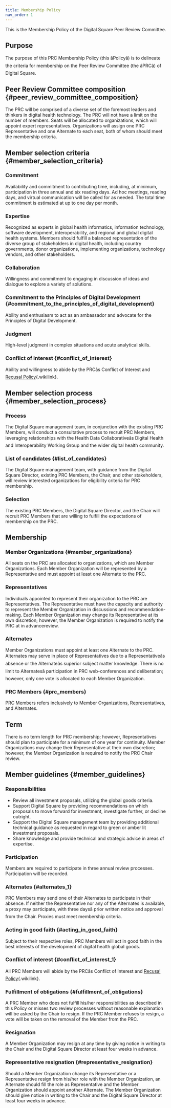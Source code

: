 ```yaml
---
title: Membership Policy
nav_order: 1
---
```


This is the Membership Policy of the Digital Square Peer Review
Committee.

## Purpose

The purpose of this PRC Membership Policy (this âPolicyâ) is to
delineate the criteria for membership on the Peer Review Committee (the
âPRCâ) of Digital Square.

## Peer Review Committee composition {#peer_review_committee_composition}

The PRC will be comprised of a diverse set of the foremost leaders and
thinkers in digital health technology. The PRC will not have a limit on
the number of members. Seats will be allocated to organizations, which
will appoint expert representatives. Organizations will assign one PRC
Representative and one Alternate to each seat, both of whom should meet
the membership criteria.

## Member selection criteria {#member_selection_criteria}

### Commitment

Availability and commitment to contributing time, including, at minimum,
participation in three annual and six reading days. Ad hoc meetings,
reading days, and virtual communication will be called for as needed.
The total time commitment is estimated at up to one day per month.

### Expertise

Recognized as experts in global health informatics, information
technology, software development, interoperability, and regional and
global digital health systems. Members should fulfill a balanced
representation of the diverse group of stakeholders in digital health,
including country governments, donor organizations, implementing
organizations, technology vendors, and other stakeholders.

### Collaboration

Willingness and commitment to engaging in discussion of ideas and
dialogue to explore a variety of solutions.

### Commitment to the Principles of Digital Development {#commitment_to_the_principles_of_digital_development}

Ability and enthusiasm to act as an ambassador and advocate for the
Principles of Digital Development.

### Judgment

High-level judgment in complex situations and acute analytical skills.

### Conflict of interest {#conflict_of_interest}

Ability and willingness to abide by the PRCâs Conflict of Interest and
[Recusal
Policy](Conflict_of_Interest_and_Recusal_Policy "Recusal Policy"){.wikilink}.

## Member selection process {#member_selection_process}

### Process

The Digital Square management team, in conjunction with the existing PRC
Members, will conduct a consultative process to recruit PRC Members,
leveraging relationships with the Health Data Collaborativeâs Digital
Health and Interoperability Working Group and the wider digital health
community.

### List of candidates {#list_of_candidates}

The Digital Square management team, with guidance from the Digital
Square Director, existing PRC Members, the Chair, and other
stakeholders, will review interested organizations for eligibility
criteria for PRC membership.

### Selection

The existing PRC Members, the Digital Square Director, and the Chair
will recruit PRC Members that are willing to fulfill the expectations of
membership on the PRC.

## Membership

### Member Organizations {#member_organizations}

All seats on the PRC are allocated to organizations, which are Member
Organizations. Each Member Organization will be represented by a
Representative and must appoint at least one Alternate to the PRC.

### Representatives

Individuals appointed to represent their organization to the PRC are
Representatives. The Representative must have the capacity and authority
to represent the Member Organization in discussions and
recommendation-making. Each Member Organization may change its
Representative at its own discretion; however, the Member Organization
is required to notify the PRC at in advancereview.

### Alternates

Member Organizations must appoint at least one Alternate to the PRC.
Alternates may serve in place of Representatives due to a
Representativeâs absence or the Alternateâs superior subject matter
knowledge. There is no limit to Alternatesâ participation in PRC
web-conferences and deliberation; however, only one vote is allocated to
each Member Organization.

### PRC Members {#prc_members}

PRC Members refers inclusively to Member Organizations, Representatives,
and Alternates.

## Term

There is no term length for PRC membership; however, Representatives
should plan to participate for a minimum of one year for continuity.
Member Organizations may change their Representative at their own
discretion; however, the Member Organization is required to notify the
PRC Chair review.

## Member guidelines {#member_guidelines}

### Responsibilities

- Review all investment proposals, utilizing the global goods criteria.
- Support Digital Square by providing recommendations on which proposals
  to move forward for investment, investigate further, or decline
  outright.
- Support the Digital Square management team by providing additional
  technical guidance as requested in regard to green or amber lit
  investment proposals.
- Share knowledge and provide technical and strategic advice in areas of
  expertise.

### Participation

Members are required to participate in three annual review processes.
Participation will be recorded.

### Alternates {#alternates_1}

PRC Members may send one of their Alternates to participate in their
absence. If neither the Representative nor any of the Alternates is
available, a proxy may participate, with three daysâ prior written
notice and approval from the Chair. Proxies must meet membership
criteria.

### Acting in good faith {#acting_in_good_faith}

Subject to their respective roles, PRC Members will act in good faith in
the best interests of the development of digital health global goods.

### Conflict of interest {#conflict_of_interest_1}

All PRC Members will abide by the PRCâs Conflict of Interest and
[Recusal
Policy](Conflict_of_Interest_and_Recusal_Policy "Recusal Policy"){.wikilink}.

### Fulfillment of obligations {#fulfillment_of_obligations}

A PRC Member who does not fulfill his/her responsibilities as described
in this Policy or misses two review processes without reasonable
explanation will be asked by the Chair to resign. If the PRC Member
refuses to resign, a vote will be taken on the removal of the Member
from the PRC.

### Resignation

A Member Organization may resign at any time by giving notice in writing
to the Chair and the Digital Square Director at least four weeks in
advance.

### Representative resignation {#representative_resignation}

Should a Member Organization change its Representative or a
Representative resign from his/her role with the Member Organization, an
Alternate should fill the role as Representative and the Member
Organization should appoint another Alternate. The Member Organization
should give notice in writing to the Chair and the Digital Square
Director at least four weeks in advance.

